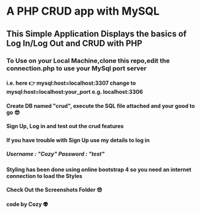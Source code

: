 
# A PHP CRUD app with MySQL

## This Simple Application Displays the basics of Log In/Log Out and CRUD with PHP

### To Use on your Local Machine,clone this repo,edit the connection.php to use your MySql port server

#### i.e. here 👉 mysql:host=localhost:3307 change to mysql:host=localhost:your_port e.g. localhost:3306

#### Create DB named "crud", execute the SQL file attached and your good to go 😎

#### Sign Up, Log in and test out the crud features

#### If you have trouble with Sign Up use my details to log in

##### Username : "Cozy" Password : "test"

#### Styling has been done using online bootstrap 4 so you need an internet connection to load the Styles

#### Check Out the Screenshots Folder 😎

#### code by Cozy 👽
